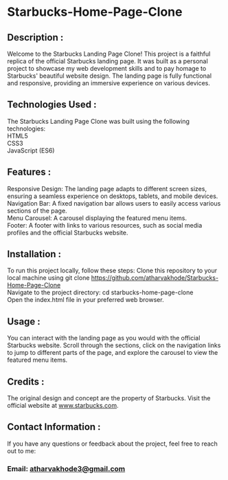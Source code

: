 # Starbucks-Home-Page-Clone     

## Description :      
Welcome to the Starbucks Landing Page Clone! This project is a faithful replica of the official Starbucks landing page. It was built as a personal project to showcase my web development skills and 
to pay homage to Starbucks' beautiful website design. The landing page is fully functional and responsive, providing an immersive experience on various devices.

## Technologies Used :     
The Starbucks Landing Page Clone was built using the following technologies:    
HTML5    
CSS3    
JavaScript (ES6)     

## Features :   
Responsive Design: The landing page adapts to different screen sizes, ensuring a seamless experience on desktops, tablets, and mobile devices.    
Navigation Bar: A fixed navigation bar allows users to easily access various sections of the page.     
Menu Carousel: A carousel displaying the featured menu items.    
Footer: A footer with links to various resources, such as social media profiles and the official Starbucks website.   

## Installation :   
To run this project locally, follow these steps:
Clone this repository to your local machine using git clone https://github.com/atharvakhode/Starbucks-Home-Page-Clone    
Navigate to the project directory: cd starbucks-home-page-clone     
Open the index.html file in your preferred web browser.

## Usage :   
You can interact with the landing page as you would with the official Starbucks website. 
Scroll through the sections, click on the navigation links to jump to different parts of the page, 
and explore the carousel to view the featured menu items.

## Credits :    
The original design and concept are the property of Starbucks. Visit the official website at www.starbucks.com.

## Contact Information :    
If you have any questions or feedback about the project, feel free to reach out to me:    
### Email: atharvakhode3@gmail.com
